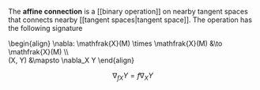 The **affine connection** is a [[binary operation]] on nearby tangent spaces that connects nearby [[tangent spaces|tangent space]]. The operation has the following signature

\begin{align}
\nabla: \mathfrak{X}(M) \times \mathfrak{X}(M) &\to \mathfrak{X}(M) \\\\\
(X, Y) &\mapsto \nabla_X Y
\end{align}

$$
\nabla_{fX}Y = f\nabla_X Y
$$